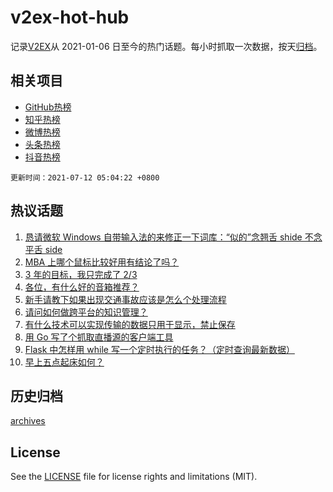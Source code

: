 # v2ex-hot-hub

 记录[V2EX](https://www.v2ex.com/)从 2021-01-06 日至今的热门话题。每小时抓取一次数据，按天[归档](archives)。
 
 ## 相关项目

- [GitHub热榜](https://github.com/snaildev/github-hot-hub)
- [知乎热榜](https://github.com/snaildev/zhihu-hot-hub)
- [微博热榜](https://github.com/snaildev/weibo-hot-hub)
- [头条热榜](https://github.com/snaildev/toutiao-hot-hub)
- [抖音热榜](https://github.com/snaildev/douyin-hot-hub)


 `更新时间：2021-07-12 05:04:22 +0800`

## 热议话题

1. [恳请微软 Windows 自带输入法的来修正一下词库：“似的”念翘舌 shide 不念平舌 side](https://www.v2ex.com/t/788822)
1. [MBA 上哪个鼠标比较好用有结论了吗？](https://www.v2ex.com/t/788802)
1. [3 年的目标，我只完成了 2/3](https://www.v2ex.com/t/788796)
1. [各位，有什么好的音箱推荐？](https://www.v2ex.com/t/788793)
1. [新手请教下如果出现交通事故应该是怎么个处理流程](https://www.v2ex.com/t/788792)
1. [请问如何做跨平台的知识管理？](https://www.v2ex.com/t/788826)
1. [有什么技术可以实现传输的数据只用于显示，禁止保存](https://www.v2ex.com/t/788887)
1. [用 Go 写了个抓取直播源的客户端工具](https://www.v2ex.com/t/788806)
1. [Flask 中怎样用 while 写一个定时执行的任务？（定时查询最新数据）](https://www.v2ex.com/t/788811)
1. [早上五点起床如何？](https://www.v2ex.com/t/788874)

## 历史归档

[archives](archives)

## License

See the [LICENSE](LICENSE) file for license rights and limitations (MIT).
